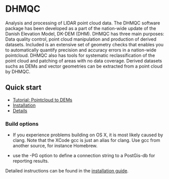 # DHMQC #

Analysis and processing of LIDAR point cloud data.
The DHMQC software package has been developed as a part of the nation-wide update of the Danish Elevation Model,
DK-DEM (DHM).
DHMQC has three main purposes: Data quality control, point cloud manipulation and production of derived datasets.
Included is an extensive set of geometry checks that enables you to automatically quantify precision and
accuracy errors in a nation-wide pointcloud.
DHMQC also has tools for systematic reclassification of the point cloud and patching of areas with no data coverage.
Derived datasets suchs as DEMs and vector geometries can be extracted from a point cloud by DHMQC.

## Quick start ##

* [Tutorial: Pointcloud to DEMs](https://github.com/Kortforsyningen/DHMQC/blob/master/doc/howto_pc_to_dem.md)
* [Installation](https://github.com/Kortforsyningen/DHMQC/blob/master/doc/installation.md)
* [Details](https://github.com/Kortforsyningen/DHMQC/blob/master/doc/details.md)

### Build options ###

* If you experience problems building on OS X, it is most likely caused by clang.
  Note that the XCode gcc is just an alias for clang.
  Use gcc from another source, for instance Homebrew.

* use the -PG option to define a connection string to a PostGis-db for reporting results.

Detailed instructions can be found in the [installation guide](https://github.com/Kortforsyningen/DHMQC/blob/master/doc/installation.md).
